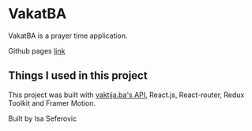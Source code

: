 # VakatBA

VakatBA is a prayer time application.

Github pages [link](https://sefkelol.github.io/vakatBA/)

## Things I used in this project

This project was built with [vaktija.ba's API](https://api.vaktija.ba/vaktija/v1), React.js, React-router, Redux Toolkit and Framer Motion.

Built by Isa Seferovic

